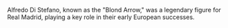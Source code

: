 Alfredo Di Stefano, known as the "Blond Arrow," was a legendary figure for Real Madrid, playing a key role in their early European successes.
